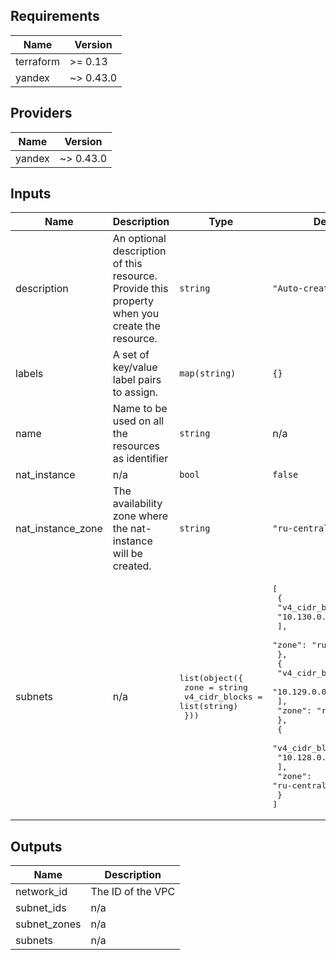 ## Requirements

| Name | Version |
|------|---------|
| terraform | >= 0.13 |
| yandex | ~> 0.43.0 |

## Providers

| Name | Version |
|------|---------|
| yandex | ~> 0.43.0 |

## Inputs

| Name | Description | Type | Default | Required |
|------|-------------|------|---------|:--------:|
| description | An optional description of this resource. Provide this property when you create the resource. | `string` | `"Auto-created"` | no |
| labels | A set of key/value label pairs to assign. | `map(string)` | `{}` | no |
| name | Name to be used on all the resources as identifier | `string` | n/a | yes |
| nat\_instance | n/a | `bool` | `false` | no |
| nat\_instance\_zone | The availability zone where the nat-instance will be created. | `string` | `"ru-central1-a"` | no |
| subnets | n/a | <pre>list(object({<br>    zone           = string<br>    v4_cidr_blocks = list(string)<br>  }))</pre> | <pre>[<br>  {<br>    "v4_cidr_blocks": [<br>      "10.130.0.0/24"<br>    ],<br>    "zone": "ru-central1-a"<br>  },<br>  {<br>    "v4_cidr_blocks": [<br>      "10.129.0.0/24"<br>    ],<br>    "zone": "ru-central1-b"<br>  },<br>  {<br>    "v4_cidr_blocks": [<br>      "10.128.0.0/24"<br>    ],<br>    "zone": "ru-central1-c"<br>  }<br>]</pre> | no |

## Outputs

| Name | Description |
|------|-------------|
| network\_id | The ID of the VPC |
| subnet\_ids | n/a |
| subnet\_zones | n/a |
| subnets | n/a |
